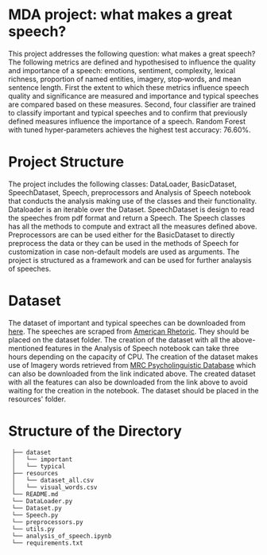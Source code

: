 # MDA project: what makes a great speech?

This project addresses the following question: what makes a great speech?
The following metrics are defined and hypothesised to influence the quality and importance of a speech: emotions, sentiment,
complexity, lexical richness, proportion of named entities, imagery, stop‐words, and mean sentence
length. First the extent to which these metrics influence speech quality and significance are measured
and importance and typical speeches are compared based on these measures. Second, four classifier
are trained to classify important and typical speeches and to confirm that previously defined measures
influence the importance of a speech. Random Forest with tuned hyper‐parameters achieves the
highest test accuracy: 76.60%.

# Project Structure 

The project includes the following classes: DataLoader, BasicDataset, 
SpeechDataset, Speech, preprocessors and 
Analysis of Speech notebook that conducts the analysis 
making use of the classes and their functionality. Dataloader is an iterable 
over the Dataset. SpeechDataset is design to read the speeches from pdf 
format and return a Speech. The Speech classes has all
the methods to compute and extract all the measures defined above. 
Preprocessors are can be used either for the BasicDataset to 
directly preprocess the data or they can be used in the 
methods of Speech for customization in case non-default 
models are used as arguments. The project is structured
as a framework and can be used for further analaysis of
speeches. 

# Dataset

The dataset of important and typical speeches can be downloaded
from 
[here](https://drive.google.com/drive/folders/10EMbmBnxAhhGtiL6E64VztrJImRAWuXQ?usp=sharing). The speeches are scraped from 
[American Rhetoric](https://www.americanrhetoric.com/).
They should be placed on the dataset folder. 
The creation of the dataset with all the 
above-mentioned features in the Analysis
of Speech notebook can take three hours 
depending on the capacity of CPU. The creation of the dataset
makes use of Imagery words retrieved from 
[MRC Psycholinguistic Database](https://websites.psychology.uwa.edu.au/school/mrcdatabase/uwa_mrc.htm)
which can also
be downloaded from the link indicated above. 
The created dataset
with all the features can also be downloaded from the link
above to avoid waiting for the creation in the notebook. 
The dataset should be placed in the resources' folder. 

# Structure of the Directory 

``` .
 ├── dataset
 │   └── important
 │   └── typical
 ├── resources
 │   └── dataset_all.csv
 │   └── visual_words.csv
 └── README.md 
 └── DataLoader.py 
 └── Dataset.py 
 └── Speech.py
 └── preprocessors.py
 └── utils.py
 └── analysis_of_speech.ipynb
 └── requirements.txt
```